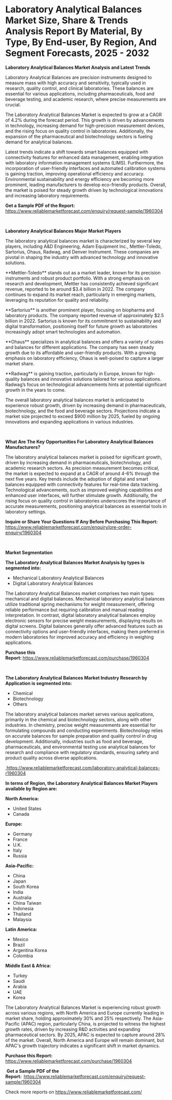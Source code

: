 <p><h1>Laboratory Analytical Balances Market Size, Share & Trends Analysis Report By Material, By Type, By End-user, By Region, And Segment Forecasts, 2025 - 2032</h1></p><p><strong>Laboratory Analytical Balances Market Analysis and Latest Trends</strong></p>
<p><p>Laboratory Analytical Balances are precision instruments designed to measure mass with high accuracy and sensitivity, typically used in research, quality control, and clinical laboratories. These balances are essential for various applications, including pharmaceuticals, food and beverage testing, and academic research, where precise measurements are crucial.</p><p>The Laboratory Analytical Balances Market is expected to grow at a CAGR of 4.2% during the forecast period. This growth is driven by advancements in technology, increasing demand for high-precision measurement devices, and the rising focus on quality control in laboratories. Additionally, the expansion of the pharmaceutical and biotechnology sectors is fueling demand for analytical balances. </p><p>Latest trends indicate a shift towards smart balances equipped with connectivity features for enhanced data management, enabling integration with laboratory information management systems (LIMS). Furthermore, the incorporation of user-friendly interfaces and automated calibration systems is gaining traction, improving operational efficiency and accuracy. Environmental sustainability and energy efficiency are becoming more prominent, leading manufacturers to develop eco-friendly products. Overall, the market is poised for steady growth driven by technological innovations and increasing laboratory requirements.</p></p>
<p><strong>Get a Sample PDF of the Report:&nbsp;</strong> <a href="https://www.reliablemarketforecast.com/enquiry/request-sample/1960304?utm_campaign=2724&utm_medium=2&utm_source=Github&utm_content=ia&utm_term=05032025&utm_id=laboratory-analytical-balances">https://www.reliablemarketforecast.com/enquiry/request-sample/1960304</a></p>
<p>&nbsp;</p>
<p><strong>Laboratory Analytical Balances Major Market Players</strong></p>
<p><p>The laboratory analytical balances market is characterized by several key players, including A&D Engineering, Adam Equipment Inc., Mettler-Toledo, Sartorius, Ohaus, Radwag, and Denver Instrument. These companies are pivotal in shaping the industry with advanced technology and innovative solutions.</p><p>**Mettler-Toledo** stands out as a market leader, known for its precision instruments and robust product portfolio. With a strong emphasis on research and development, Mettler has consistently achieved significant revenue, reported to be around $3.4 billion in 2022. The company continues to expand its market reach, particularly in emerging markets, leveraging its reputation for quality and reliability.</p><p>**Sartorius** is another prominent player, focusing on biopharma and laboratory products. The company reported revenue of approximately $2.5 billion in 2022. Sartorius is known for its commitment to sustainability and digital transformation, positioning itself for future growth as laboratories increasingly adopt smart technologies and automation.</p><p>**Ohaus** specializes in analytical balances and offers a variety of scales and balances for different applications. The company has seen steady growth due to its affordable and user-friendly products. With a growing emphasis on laboratory efficiency, Ohaus is well-poised to capture a larger market share.</p><p>**Radwag** is gaining traction, particularly in Europe, known for high-quality balances and innovative solutions tailored for various applications. Radwag’s focus on technological advancements hints at potential significant growth in the years to come.</p><p>The overall laboratory analytical balances market is anticipated to experience robust growth, driven by increasing demand in pharmaceuticals, biotechnology, and the food and beverage sectors. Projections indicate a market size projected to exceed $900 million by 2025, fueled by ongoing innovations and expanding applications in various industries.</p></p>
<p>&nbsp;</p>
<p><strong>What Are The Key Opportunities For Laboratory Analytical Balances Manufacturers?</strong></p>
<p><p>The laboratory analytical balances market is poised for significant growth, driven by increasing demand in pharmaceuticals, biotechnology, and academic research sectors. As precision measurement becomes critical, the market is expected to expand at a CAGR of around 4-6% through the next five years. Key trends include the adoption of digital and smart balances equipped with connectivity features for real-time data tracking. Technological advancements, such as improved weighing capabilities and enhanced user interfaces, will further stimulate growth. Additionally, the rising focus on quality control in laboratories underscores the importance of accurate measurements, positioning analytical balances as essential tools in laboratory settings.</p></p>
<p><strong>Inquire or Share Your Questions If Any Before Purchasing This Report:</strong> <a href="https://www.reliablemarketforecast.com/enquiry/pre-order-enquiry/1960304?utm_campaign=2724&utm_medium=2&utm_source=Github&utm_content=ia&utm_term=05032025&utm_id=laboratory-analytical-balances">https://www.reliablemarketforecast.com/enquiry/pre-order-enquiry/1960304</a></p>
<p>&nbsp;</p>
<p><strong>Market Segmentation</strong></p>
<p><strong>The Laboratory Analytical Balances Market Analysis by types is segmented into:</strong></p>
<p><ul><li>Mechanical Laboratory Analytical Balances</li><li>Digital Laboratory Analytical Balances</li></ul></p>
<p><p>The Laboratory Analytical Balances market comprises two main types: mechanical and digital balances. Mechanical laboratory analytical balances utilize traditional spring mechanisms for weight measurement, offering reliable performance but requiring calibration and manual reading interpretation. In contrast, digital laboratory analytical balances employ electronic sensors for precise weight measurements, displaying results on digital screens. Digital balances generally offer advanced features such as connectivity options and user-friendly interfaces, making them preferred in modern laboratories for improved accuracy and efficiency in weighing applications.</p></p>
<p><strong>Purchase this Report:&nbsp;</strong><a href="https://www.reliablemarketforecast.com/purchase/1960304?utm_campaign=2724&utm_medium=2&utm_source=Github&utm_content=ia&utm_term=05032025&utm_id=laboratory-analytical-balances">https://www.reliablemarketforecast.com/purchase/1960304</a></p>
<p>&nbsp;</p>
<p><strong>The Laboratory Analytical Balances Market Industry Research by Application is segmented into:</strong></p>
<p><ul><li>Chemical</li><li>Biotechnology</li><li>Others</li></ul></p>
<p><p>The laboratory analytical balances market serves various applications, primarily in the chemical and biotechnology sectors, along with other industries. In chemistry, precise weight measurements are essential for formulating compounds and conducting experiments. Biotechnology relies on accurate balances for sample preparation and quality control in drug development. Additionally, industries such as food and beverage, pharmaceuticals, and environmental testing use analytical balances for research and compliance with regulatory standards, ensuring safety and product quality across diverse applications.</p></p>
<p><a href="https://www.reliablemarketforecast.com/laboratory-analytical-balances-r1960304?utm_campaign=2724&utm_medium=2&utm_source=Github&utm_content=ia&utm_term=05032025&utm_id=laboratory-analytical-balances">&nbsp;https://www.reliablemarketforecast.com/laboratory-analytical-balances-r1960304</a></p>
<p><strong>In terms of Region, the Laboratory Analytical Balances Market Players available by Region are:</strong></p>
<p>
    <p> <strong> North America: </strong>
        <ul>
            <li>United States</li>
            <li>Canada</li>
        </ul>
        </p> 
    <p> <strong> Europe: </strong>
        <ul>
            <li>Germany</li>
            <li>France</li>
            <li>U.K.</li>
            <li>Italy</li>
            <li>Russia</li>
        </ul>
        </p> 
    <p> <strong> Asia-Pacific: </strong>
        <ul>
            <li>China</li>
            <li>Japan</li>
            <li>South Korea</li>
            <li>India</li>
            <li>Australia</li>
            <li>China Taiwan</li>
            <li>Indonesia</li>
            <li>Thailand</li>
            <li>Malaysia</li>
        </ul>
        </p> 
    <p> <strong> Latin America: </strong>
        <ul>
            <li>Mexico</li>
            <li>Brazil</li>
            <li>Argentina Korea</li>
            <li>Colombia</li>
        </ul>
        </p> 
    <p> <strong> Middle East & Africa: </strong>
        <ul>
            <li>Turkey</li>
            <li>Saudi</li>
            <li>Arabia</li>
            <li>UAE</li>
            <li>Korea</li>
        </ul>
    </p>
    </p>
<p><p>The Laboratory Analytical Balances Market is experiencing robust growth across various regions, with North America and Europe currently leading in market share, holding approximately 30% and 25% respectively. The Asia-Pacific (APAC) region, particularly China, is projected to witness the highest growth rates, driven by increasing R&D activities and expanding pharmaceutical sectors. By 2025, APAC is expected to capture around 28% of the market. Overall, North America and Europe will remain dominant, but APAC's growth trajectory indicates a significant shift in market dynamics.</p></p>
<p><strong>Purchase this Report: </strong><a href="https://www.reliablemarketforecast.com/purchase/1960304?utm_campaign=2724&utm_medium=2&utm_source=Github&utm_content=ia&utm_term=05032025&utm_id=laboratory-analytical-balances">https://www.reliablemarketforecast.com/purchase/1960304</a></p>
<p>&nbsp;<strong>Get a Sample PDF of the Report:&nbsp;&nbsp;</strong><a href="https://www.reliablemarketforecast.com/enquiry/request-sample/1960304?utm_campaign=2724&utm_medium=2&utm_source=Github&utm_content=ia&utm_term=05032025&utm_id=laboratory-analytical-balances">https://www.reliablemarketforecast.com/enquiry/request-sample/1960304</a></p>
<p><strong></strong></p>
<p>Check more reports on <a href="https://www.reliablemarketforecast.com/?utm_campaign=2724&utm_medium=2&utm_source=Github&utm_content=ia&utm_term=05032025&utm_id=laboratory-analytical-balances">https://www.reliablemarketforecast.com/</a></p>